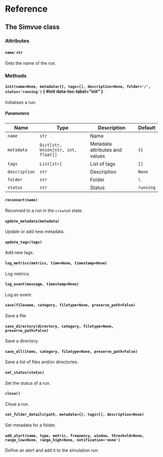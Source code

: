 # Reference

## The Simvue class

### Attributes

#### `name`: `str`

Gets the name of the run.

### Methods

#### `init(name=None, metadata={}, tags=[], description=None, folder='/', status='running')` { #init data-toc-label="init" }

Initialises a run.

##### Parameters

| Name  | Type | Description | Default |
| ----- | ---- | ----------- | ------- |
| `name` | `str` | Name |  |
| `metadata` | `Dict[str, Union[str, int, float]]` | Metadata attributes and values | `{}` |
| `tags` | `List[str]` | List of tags | `[]`  |
| `description` | `str` | Description | `None` |
| `folder` | `str` | Folder | `\` |
| `status` | `str` | Status | `running` |

#### `reconnect(name)`

Reconned to a run in the `created` state.

#### `update_metadata(metadata)`

Update or add new metadata.

#### `update_tags(tags)`

Add new tags.

#### `log_metrics(metrics, time=None, timestamp=None)`

Log metrics.

#### `log_event(message, timestamp=None)`

Log an event.

#### `save(filename, category, filetype=None, preserve_path=False)`

Save a file.

#### `save_directory(directory, category, filetype=None, preserve_path=False)`

Save a directory.

#### `save_all(items, category, filetype=None, preserve_path=False)`

Save a list of files and/or directories.

#### `set_status(status)`

Set the status of a run.

#### `close()`

Close a run.

#### `set_folder_details(path, metadata={}, tags=[], description=None)`

Set metadata for a folder.

#### `add_alert(name, type, metric, frequency, window, threshold=None, range_low=None, range_high=None, notification='none')`

Define an alert and add it to the simulation run.
